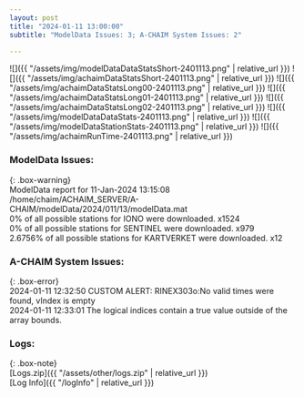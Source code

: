 ```yaml
---
layout: post
title: "2024-01-11 13:00:00"
subtitle: "ModelData Issues: 3; A-CHAIM System Issues: 2"

---
```


![]({{ "/assets/img/modelDataDataStatsShort-2401113.png" | relative_url }})
![]({{ "/assets/img/achaimDataStatsShort-2401113.png" | relative_url }})
![]({{ "/assets/img/achaimDataStatsLong00-2401113.png" | relative_url }})
![]({{ "/assets/img/achaimDataStatsLong01-2401113.png" | relative_url }})
![]({{ "/assets/img/achaimDataStatsLong02-2401113.png" | relative_url }})
![]({{ "/assets/img/modelDataDataStats-2401113.png" | relative_url }})
![]({{ "/assets/img/modelDataStationStats-2401113.png" | relative_url }})
![]({{ "/assets/img/achaimRunTime-2401113.png" | relative_url }})


### ModelData Issues:  
  
{: .box-warning}  
 ModelData report for 11-Jan-2024 13:15:08   
 /home/chaim/ACHAIM_SERVER/A-CHAIM/modelData/2024/011/13/modelData.mat   
 0% of all possible stations for IONO were downloaded. x1524   
 0% of all possible stations for SENTINEL were downloaded. x979   
 2.6756% of all possible stations for KARTVERKET were downloaded. x12   
  
### A-CHAIM System Issues:  
  
{: .box-error}  
2024-01-11 12:32:50 CUSTOM ALERT: RINEX303o:No valid times were found, vIndex is empty  
2024-01-11 12:33:01 The logical indices contain a true value outside of the array bounds.  

### Logs:  
  
{: .box-note}  
[Logs.zip]({{ "/assets/other/logs.zip" | relative_url }})  
[Log Info]({{ "/logInfo" | relative_url }})  
